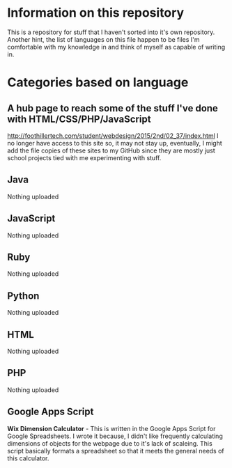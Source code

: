 # Information on this repository
This is a repository for stuff that I haven't sorted into it's own repository. Another hint, the list of languages on this file happen to be files I'm comfortable with my knowledge in and think of myself as capable of writing in.

# Categories based on language
## A hub page to reach some of the stuff I've done with HTML/CSS/PHP/JavaScript
http://foothillertech.com/student/webdesign/2015/2nd/02_37/index.html I no longer have access to this site so, it may not stay up, eventually, I might add the file copies of these sites to my GitHub since they are mostly just school projects tied with me experimenting with stuff.

## Java
Nothing uploaded

## JavaScript
Nothing uploaded

## Ruby
Nothing uploaded

## Python
Nothing uploaded

## HTML
Nothing uploaded

## PHP
Nothing uploaded

## Google Apps Script
**Wix Dimension Calculator** - This is written in the Google Apps Script for Google Spreadsheets. I wrote it because, I didn't like frequently calculating dimensions of objects for the webpage due to it's lack of scaleing. This script basically formats a spreadsheet so that it meets the general needs of this calculator.
